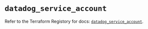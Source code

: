# `datadog_service_account`

Refer to the Terraform Registory for docs: [`datadog_service_account`](https://registry.terraform.io/providers/datadog/datadog/3.29.0/docs/resources/service_account).
